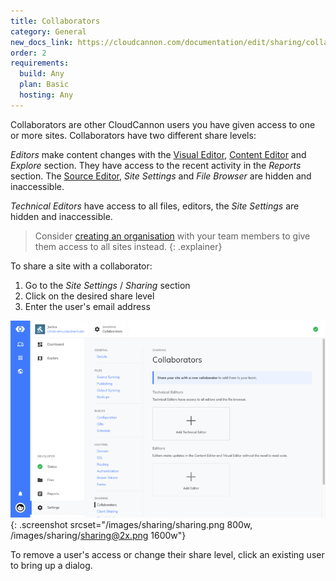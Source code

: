 ```yaml
---
title: Collaborators
category: General
new_docs_link: https://cloudcannon.com/documentation/edit/sharing/collaborators/
order: 2
requirements:
  build: Any
  plan: Basic
  hosting: Any
---
```


Collaborators are other CloudCannon users you have given access to one or more sites. Collaborators have two different share levels:

*Editors* make content changes with the [Visual Editor](/editing/editors/visual-editor/), [Content Editor](/editing/editors/content-editor/) and *Explore* section. They have access to the recent activity in the *Reports* section. The [Source Editor](/editing/editors/source-editor/), *Site Settings* and *File Browser* are hidden and inaccessible.

*Technical Editors* have access to all files, editors, the *Site Settings* are hidden and inaccessible.

> Consider [creating an organisation](/organisations/introduction/) with your team members to give them access to all sites instead.
{: .explainer}

To share a site with a collaborator:

1. Go to the *Site Settings* / *Sharing* section
2. Click on the desired share level
3. Enter the user's email address

![Sharing with a collaborator](/images/sharing/sharing.png){: .screenshot srcset="/images/sharing/sharing.png 800w, /images/sharing/sharing@2x.png 1600w"}

To remove a user's access or change their share level, click an existing user to bring up a dialog.